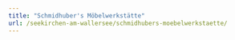 ```yaml
---
title: "Schmidhuber's Möbelwerkstätte"
url: /seekirchen-am-wallersee/schmidhubers-moebelwerkstaette/
---
```

